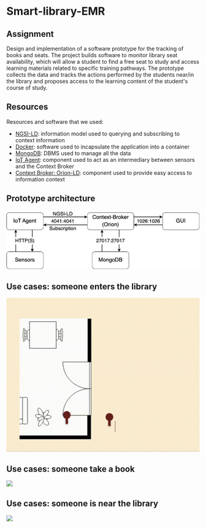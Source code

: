 # Smart-library-EMR

## Assignment
Design and implementation of a software prototype for the tracking of books and seats. The project builds software to monitor library seat availability, which will allow a student to find a free seat to study and access learning materials related to specific training pathways.
The prototype collects the data and tracks the actions performed by the students near/in the library and proposes access to the learning content of the student's course of study.

## Resources
Resources and software that we used:
- [NGSI-LD](https://fiware-datamodels.readthedocs.io/en/stable/ngsi-ld_howto/index.html): information model used to querying and subscribing to context information
- [Docker](https://www.docker.com/): software used to incapsulate the application into a container
- [MongoDB](https://www.mongodb.com/): DBMS used to manage all the data
- [IoT Agent](https://fiware-tutorials.readthedocs.io/en/stable/iot-agent/#:~:text=An%20IoT%20Agent%20is%20a,using%20their%20own%20native%20protocols.): component used to act as an intermediary between sensors and the Context Broker
- [Context Broker: Orion-LD](https://github.com/FIWARE/context.Orion-LD): component used to provide easy access to information context

## Prototype architecture
![](./imgREADME/arclog.png)

## Use cases: someone enters the library
![](./imgREADME/room.gif)

## Use cases: someone take a book
![](./imgREADME/book.gif)

## Use cases: someone is near the library
![](./imgREADME/near.gif)
